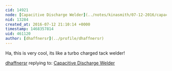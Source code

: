 ```yaml
---
cid: 14921
node: [Capacitive Discharge Welder](../notes/kinasmith/07-12-2016/capacitive-discharge-welder)
nid: 13284
created_at: 2016-07-12 21:10:14 +0000
timestamp: 1468357814
uid: 461120
author: [dhaffnersr](../profile/dhaffnersr)
---
```


Ha, this is very cool, its like a turbo charged tack welder! 

[dhaffnersr](../profile/dhaffnersr) replying to: [Capacitive Discharge Welder](../notes/kinasmith/07-12-2016/capacitive-discharge-welder)

